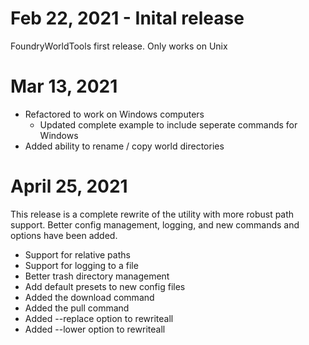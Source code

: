 # Feb 22, 2021 - Inital release

FoundryWorldTools first release. Only works on Unix

# Mar 13, 2021

* Refactored to work on Windows computers
  * Updated complete example to include seperate commands for Windows
* Added ability to rename / copy world directories

# April 25, 2021

This release is a complete rewrite of the utility with more robust path
support. Better config management, logging, and new commands and options have 
been added.

* Support for relative paths
* Support for logging to a file
* Better trash directory management
* Add default presets to new config files
* Added the download command
* Added the pull command
* Added --replace option to rewriteall
* Added --lower option to rewriteall
